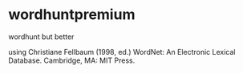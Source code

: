 # wordhuntpremium
wordhunt but better

using 
 Christiane Fellbaum (1998, ed.) WordNet: An Electronic Lexical Database. Cambridge, MA: MIT Press.